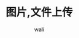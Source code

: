 ﻿---
layout: post
title: 图片,文件上传   #标题
tagline: 利用H5中FormData对象上传图片
category: javascript      #分类
author: wali    #作者
tag: common     #标签
ghurl:        #github url
ghurl_zip:    #github zip下载

post_nav: false
---









